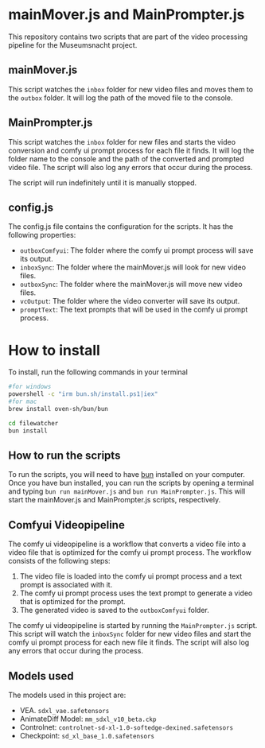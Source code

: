 # mainMover.js and MainPrompter.js

This repository contains two scripts that are part of the video processing pipeline for the Museumsnacht project.

## mainMover.js

This script watches the `inbox` folder for new video files and moves them to the `outbox` folder. It will log the path of the moved file to the console.

## MainPrompter.js

This script watches the `inbox` folder for new files and starts the video conversion and comfy ui prompt process for each file it finds. It will log the folder name to the console and the path of the converted and prompted video file. The script will also log any errors that occur during the process.

The script will run indefinitely until it is manually stopped.

## config.js

The config.js file contains the configuration for the scripts. It has the following properties:

* `outboxComfyui`: The folder where the comfy ui prompt process will save its output.
* `inboxSync`: The folder where the mainMover.js will look for new video files.
* `outboxSync`: The folder where the mainMover.js will move new video files.
* `vcOutput`: The folder where the video converter will save its output.
* `promptText`: The text prompts that will be used in the comfy ui prompt process.

# How to install
To install, run the following commands in your terminal
```bash
#for windows
powershell -c "irm bun.sh/install.ps1|iex"
#for mac 
brew install oven-sh/bun/bun

cd filewatcher
bun install
```
## How to run the scripts
To run the scripts, you will need to have [bun](https://bun.sh/) installed on your computer. Once you have bun installed, you can run the scripts by opening a terminal and typing `bun run mainMover.js` and `bun run MainPrompter.js`. This will start the mainMover.js and MainPrompter.js scripts, respectively.

## Comfyui Videopipeline

The comfy ui videopipeline is a workflow that converts a video file into a video file that is optimized for the comfy ui prompt process. The workflow consists of the following steps:

1. The video file is loaded into the comfy ui prompt process and a text prompt is associated with it.
2. The comfy ui prompt process uses the text prompt to generate a video that is optimized for the prompt.
3. The generated video is saved to the `outboxComfyui` folder.

The comfy ui videopipeline is started by running the `MainPrompter.js` script. This script will watch the `inboxSync` folder for new video files and start the comfy ui prompt process for each new file it finds. The script will also log any errors that occur during the process.

## Models used

The models used in this project are:

* VEA. `sdxl_vae.safetensors`
* AnimateDiff Model: `mm_sdxl_v10_beta.ckp`
* Controlnet: `controlnet-sd-xl-1.0-softedge-dexined.safetensors`
* Checkpoint: `sd_xl_base_1.0.safetensors`